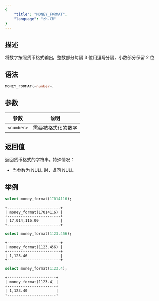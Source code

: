 ```yaml
---
{
    "title": "MONEY_FORMAT",
    "language": "zh-CN"
}
---
```


<!-- 
Licensed to the Apache Software Foundation (ASF) under one
or more contributor license agreements.  See the NOTICE file
distributed with this work for additional information
regarding copyright ownership.  The ASF licenses this file
to you under the Apache License, Version 2.0 (the
"License"); you may not use this file except in compliance
with the License.  You may obtain a copy of the License at

  http://www.apache.org/licenses/LICENSE-2.0

Unless required by applicable law or agreed to in writing,
software distributed under the License is distributed on an
"AS IS" BASIS, WITHOUT WARRANTIES OR CONDITIONS OF ANY
KIND, either express or implied.  See the License for the
specific language governing permissions and limitations
under the License.
-->

## 描述

将数字按照货币格式输出，整数部分每隔 3 位用逗号分隔，小数部分保留 2 位

## 语法

```sql
MONEY_FORMAT(<number>)
```

## 参数

| 参数 | 说明 |
| -- | -- |
| `<number>` | 需要被格式化的数字 |

## 返回值

返回货币格式的字符串。特殊情况：

- 当参数为 NULL 时，返回 NULL

## 举例

```sql
select money_format(17014116);
```

```text
+------------------------+
| money_format(17014116) |
+------------------------+
| 17,014,116.00          |
+------------------------+
```

```sql
select money_format(1123.456);
```

```text
+------------------------+
| money_format(1123.456) |
+------------------------+
| 1,123.46               |
+------------------------+
```

```sql
select money_format(1123.4);
```

```text
+----------------------+
| money_format(1123.4) |
+----------------------+
| 1,123.40             |
+----------------------+
```